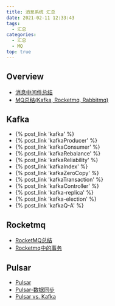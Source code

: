 ```yaml
---
title: 消息系统 汇总
date: 2021-02-11 12:33:43
tags:
  - 汇总
categories:
  - 汇总  
  - MQ
top: true    
---
```


<p></p>
<!-- more -->


## Overview  
+ [消息中间件总结](../../../../2016/04/19/mom/) 
+ [MQ总结(Kafka, Rocketmq, Rabbitmq)](../../../../2022/05/12/mqCompare/)      
  
## Kafka  
+ {% post_link 'kafka' %}
+ {% post_link 'kafkaProducer' %}
+ {% post_link 'kafkaConsumer' %}
+ {% post_link 'kafkaRebalance' %}
+ {% post_link 'kafkaReliability' %}
+ {% post_link 'kafkaIndex' %}
+ {% post_link 'kafkaZeroCopy' %} 
+ {% post_link 'kafkaTransaction' %}
+ {% post_link 'kafkaController' %}
+ {% post_link 'kafka-replica' %}
+ {% post_link 'kafka-election' %}
+ {% post_link 'kafkaQ-A' %}

## Rocketmq  
+ [RocketMQ总结](../../../../2019/06/18/mqRocketmq/) 
+ [Rocketmq中的事务](../../../../2020/08/12/mqRocketmqTransaction/)      
  
## Pulsar 
+ [Pulsar](../../../../2022/05/31/mqPulsar/)  
+ [Pulsar-数据同步](../../../../2022/06/18/mqPulsarSync/)      
+ [Pulsar vs. Kafka](../../../../2022/06/10/mqComparePulsarVsKafka/)      







